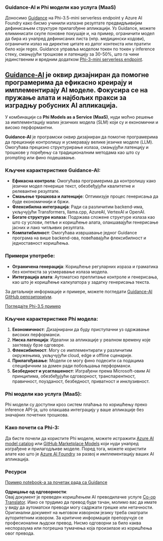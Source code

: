 <!--
CO_OP_TRANSLATOR_METADATA:
{
  "original_hash": "bd049872f37c3079c87d4fe17109cea0",
  "translation_date": "2025-07-16T18:21:28+00:00",
  "source_file": "md/01.Introduction/01/01.Guidance.md",
  "language_code": "sr"
}
-->
### Guidance-AI и Phi модели као услуга (MaaS)
Доносимо [Guidance](https://github.com/guidance-ai/guidance) на Phi-3.5-mini serverless endpoint у Azure AI Foundry како бисмо учинили излазне резултате предвидљивијим дефинисањем структуре прилагођене апликацији. Уз Guidance, можете елиминисати скупе поновне покушаје и, на пример, ограничити модел да бира из унапред дефинисаних листа (нпр. медицински кодови), ограничити излаз на директне цитате из датог контекста или пратити било који regex. Guidance управља моделом токен по токен у inference стеку, смањујући трошкове и латенцију за 30-50%, што га чини јединственим и вредним додатком [Phi-3-mini serverless endpoint](https://aka.ms/try-phi3.5mini).

## [**Guidance-AI**](https://github.com/guidance-ai/guidance) је оквир дизајниран да помогне програмерима да ефикасно креирају и имплементирају AI моделе. Фокусира се на пружање алата и најбољих пракси за изградњу робусних AI апликација.

У комбинацији са **Phi Models as a Service (MaaS)**, нуди моћно решење за имплементацију малих језичких модела (SLM) који су и економични и високо перформантни.

**Guidance-AI** је програмски оквир дизајниран да помогне програмерима да прецизније контролишу и усмеравају велике језичке моделе (LLM). Омогућава прецизно структурирање излаза, смањујући латенцију и трошкове у поређењу са традиционалним методама као што су prompting или фино подешавање.

### Кључне карактеристике Guidance-AI:
- **Ефикасна контрола**: Омогућава програмерима да контролишу како језички модел генерише текст, обезбеђујући квалитетне и релевантне резултате.
- **Смањење трошкова и латенције**: Оптимизује процес генерисања да буде економичнији и бржи.
- **Флексибилна интеграција**: Ради са различитим backend-има, укључујући Transformers, llama.cpp, AzureAI, VertexAI и OpenAI.
- **Богате структуре излаза**: Подржава сложене структуре излаза као што су услови, петље и коришћење алата, олакшавајући генерисање јасних и лако читљивих резултата.
- **Компатибилност**: Омогућава извршавање једног Guidance програма на више backend-ова, повећавајући флексибилност и једноставност коришћења.

### Примери употребе:
- **Ограничена генерација**: Коришћење регуларних израза и граматика без контекста за усмеравање излаза модела.
- **Интеграција алата**: Аутоматско преплитање контроле и генерисања, као што је коришћење калкулатора у задатку генерисања текста.

За детаљније информације и примере, можете погледати [Guidance-AI GitHub репозиторијум](https://github.com/guidance-ai/guidance).

[Погледајте Phi-3.5 пример](../../../../../code/01.Introduce/guidance.ipynb)

### Кључне карактеристике Phi модела:
1. **Економичност**: Дизајнирани да буду приступачни уз одржавање високих перформанси.
2. **Ниска латенција**: Идеални за апликације у реалном времену које захтевају брзе одговоре.
3. **Флексибилност**: Могу се имплементирати у различитим окружењима, укључујући cloud, edge и offline сценарије.
4. **Прилагођавање**: Модели се могу фино подесити са подацима специфичним за домен ради побољшања перформанси.
5. **Безбедност и усаглашеност**: Изграђени према Microsoft-овим AI принципима, обезбеђујући одговорност, транспарентност, правичност, поузданост, безбедност, приватност и инклузивност.

### Phi модели као услуга (MaaS):
Phi модели су доступни кроз систем плаћања по коришћењу преко inference API-ја, што олакшава интеграцију у ваше апликације без значајних почетних трошкова.

### Како почети са Phi-3:
Да бисте почели да користите Phi моделе, можете истражити [Azure AI model catalog](https://ai.azure.com/explore/models) или [GitHub Marketplace Models](https://github.com/marketplace/models) који нуди унапред изграђене и прилагодљиве моделе. Поред тога, можете користити алате као што је [Azure AI Foundry](https://ai.azure.com) за развој и имплементацију ваших AI апликација.

### Ресурси
[Пример notebook-а за почетак рада са Guidance](../../../../../code/01.Introduce/guidance.ipynb)

**Одрицање од одговорности**:  
Овај документ је преведен коришћењем AI преводилачке услуге [Co-op Translator](https://github.com/Azure/co-op-translator). Иако се трудимо да превод буде тачан, молимо вас да имате у виду да аутоматски преводи могу садржати грешке или нетачности. Оригинални документ на његовом изворном језику треба сматрати ауторитетним извором. За критичне информације препоручује се професионални људски превод. Нисмо одговорни за било каква неспоразума или погрешна тумачења која произилазе из коришћења овог превода.